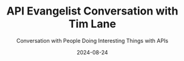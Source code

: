 ---
title: API Evangelist Conversation with Tim Lane
description: This is the second pilot for the new API Evangelist Conversations podcast. This is an off the record edition where I interview my alter ego Tim Lane, but obfuscate my voice and hide my face. Like the first one, it isn't that smooth as it is awkward to interview yourself, but I am also just getting started with all the production around this series.
date: 2024-08-24
youtubeId: miPXGNr04H0
guestName: Tim Lane
guestRole: Software Developer
guestCompany: ACME Corporation
guestIndustry: Circus and Entertainment
guestImage: /assets/img/people/tim-lane-headshot.png
bio: I a software developer working in the circus and entertainment industry producing simple HTTP APIs for use within my company.
obfuscated: true
summary: Exploring the world of enterprise APIs by interviewing myself (Kin Lane), then obfuscating my face and voice with AI, to work out the details of how the new podcast will work--this is the second pilot episode.
subtitle: Conversation with People Doing Interesting Things with APIs
audio_file: https://kinlane-productions2.s3.amazonaws.com/api-evangelist-conversations/api-evangelist-conversations-episode-2.wav
audio_length: 56700000
sound_cloud: https://soundcloud.com/kinlane/api-evangelist-conversation-with-tim-lane
duration: '0:10:43'
publish_date: "2024-08-24 15:00:00"
url: https://conversations.apievangelist.com/sessions/2024-08-24-session-two.html
tags:
  - Technology
  - APIs
partnerImage: https://api-evangelist.twic.pics/partners/bump-banner-728.png
partnerUrl: https://bit.ly/3MEOGa9  
partnerTitle: The API doc platform for Tech Writers & Engineers
conversation:

    - question: Who are you?
      answer: I'm Tim Lane. 

    - question: What is your role?
      answer: I'm a software engineer.  

    - question: Where do you work?
      answer: I work for Acme Corporation. 
      
    - question: What industry do you work in?
      answer: I work in the circus and entertainment industry.   
      
    - question: Are you an API producer, consumer, service provider, tooling provider, or analyst?
      answer: >-
        I produce and consume APIs. I wouldn't say I'm good at it, but probably better than most.

        I take the time to think about the business and technology of APIs, and I slow down enough to put on the hat of my API consumers. I like a simple API. I don't like it when my APIs get too big and bloated. I prefer to keep them separate and modular unless they work together to accomplish a specific business objective.

        I take care to make sure my APIs are intuitive and easy to understand because I have used a lot of APIs in my career and I do not want people to go through the pain and suffering that I have gone through over the years. 

    - question: Why do APIs matter? 
      answer: >-
        They are an easy way to make data available. I don't have to learn a lot about or care about your back end or the programming languages that you use. APIs make it easy for me to provide data, code, and other resources inside and outside my company in many different applications. API gateways make it easy to do the authentication, rate limiting, and other things I don't like to do over and over with each API I build.

        So I really like being the guy who can create easy, simple to use APIs that can be used in any way you like in any type of application. The best part of all of this is I don't have to do any front end work. 

    - question: Are APIs a priority with your leadership?
      answer: >-
        On the surface they are and, and in word they are, but they really don't have a clue why they matter or what, what, what they do.

        I guess I need to do a better job of educating them. I also need to convince them to invest more in educating business teams on why API's matter and how they work right now. API first is just a buzzword that you have to say, or people think you sound stupid, but honestly, there isn't much behind it other than talk.

        If I asked anyone to walk me through what API meant, nobody would be able to do it. I'm sure, uh, you catch me on a bad day. I probably can't articulate it either. 

    - question: What is your biggest challenge with APIs?
      answer: >-
        Well, just carving out the time to do them, right? I have such a huge workload as well as a full calendar of meetings and, and in a company that doesn't really value self service and I'm in an immense and often unrealistic amount of pressure to deliver new products and features.

        If I could just get 25 percent more time without meetings, I could move mountains when it comes to the consistency, quality, and reliability of my APIs. Instead, I find myself cutting corners on documentation, examples, and other resources that would save consumers of my APIs time and money. And since most of my APIs are used within my own company, this would save us a lot of time and a lot of money.

    - question: Why do you think people don’t care about APIs?
      answer: >-
        People just take them for granted. Kind of like electricity or water. They just expect them to work. And then they don't really think much about it until they get their bill. I don't think people see APIs when they're viewing a dashboard in their work or swiping through their Instagram feed.

        They see the end result of those API resources. But I don't think they often associate this with anything. I don't think they ever think much about it. People tend to be aware of the, just unaware of the number of APIs that, that they depend on each day, let alone who makes those APIs and how those APIs are shaping their world.

        Honestly, I think even if they did know more, like me, they still wouldn't be given all the time they need to think about it. They just don't have the time in their day or the priorities to properly pay attention to APIs. 

    - question: Do you work with REST APIs?
      answer: >-
        Yes, that's all I work with. One team I was on for a while was experimenting with GraphQL, but I've never actually seen it put into production.

        I would say my APIs are almost always REST, or whatever that means. I, I read one time on, on level, whatever rest and hypermedia, but it really seemed like, like too much for me. I just use HTTP to make JSON available via different paths. I keep it simple, man. I do try to keep things plain language using resources.

        I use my HTTP methods and I put a lot of thought into how I expose different resources, capabilities, and other algorithms. But honestly, I don't sweat it too much. I just think a simple HTTP API will win out over any type of API just because it's really cheap and easy to use. 

    - question: Do you use OpenAPI?
      answer: >-      
        I do. I started using it to generate redoc documentation, and now I'm using it to generate SDKs.

        I think I've also imported them into Postman to generate Postman collections. I've even begun hand editing them to improve on them. I wouldn't say I'm designed first as I depend on the Amazon API gateway to generate my open API for me, but I do spend a lot of time cleaning it up and improving the design of it.

        So it looks better in documentation. It is handy for, for also sharing with people who use my APIs. Like I said, most of my API consumers are internal in my company, and I find it really useful for answering their questions. I just give them an open API most of the time and, and they go away. 

    - question: What is the most interesting part of your job?
      answer: >-    
        Solving problems. Actually solving the problem for whoever's using my API. I see understanding their requests as a kind of puzzle. I love it when they give me requirements and tell me their story, and I'm able to come back with something that reflects what they need. I like learning how people who need APIs in web, mobile, or even now artificial intelligence applications, how they see APIs, data, algorithms, and other things that I can make available.

        I like it when I get to produce an API, but also consume other APIs as part of the process. You have to be mindful of your dependencies, but API orchestration always makes for a really cool puzzle. Keeps me interested. 

    - question: What book are you reading?
      answer: >-    
        Uh, I'm reading a book on artificial history of natural intelligence, thinking with machines from Descartes to the digital age, it's written by David W. Bates. Not really excited about the whole AI thing like everyone else, but I enjoy reading about how we got to where we're at. Both the technology side, but also just what we think intelligence is, let alone artificial intelligence. A lot of what we collectively believe about artificial intelligence It comes from a lot of really messed up concepts involved with religion, white supremacy, and colonialism.

        I'm more interested in why people are so interested in AI than I'm interested in AI itself. I actually think there's, there's a lot more there to talk about. Then what API does in, for me as a software developer.              
---